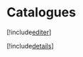 # Catalogues

[!include[editer](catalogues.editer.autogen.md)]

[!include[details](catalogues.details.autogen.md)]



































































